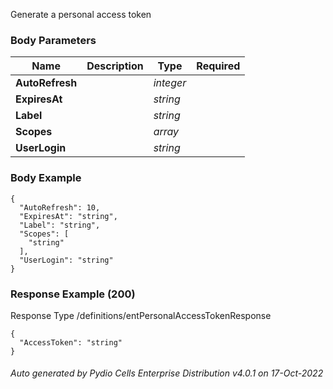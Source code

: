 






 
Generate a personal access token  


### Body Parameters

Name | Description | Type | Required
---|---|---|---
**AutoRefresh** |  | _integer_ |   
**ExpiresAt** |  | _string_ |   
**Label** |  | _string_ |   
**Scopes** |  | _array_ |   
**UserLogin** |  | _string_ |   


### Body Example
```
{
  "AutoRefresh": 10,
  "ExpiresAt": "string",
  "Label": "string",
  "Scopes": [
    "string"
  ],
  "UserLogin": "string"
}
```






### Response Example (200)
Response Type /definitions/entPersonalAccessTokenResponse

```
{
  "AccessToken": "string"
}
```




###### Auto generated by Pydio Cells Enterprise Distribution v4.0.1 on 17-Oct-2022
